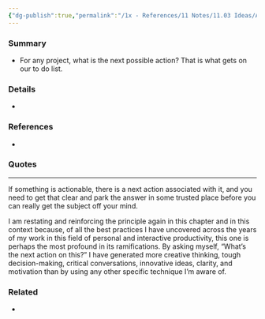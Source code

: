 ```yaml
---
{"dg-publish":true,"permalink":"/1x - References/11 Notes/11.03 Ideas/Ask what is the next action on this project/","title":"Ask what is the next action on this project","created":"2023-10-22T23:15:47.000+03:00","updated":"2024-02-14T20:18:35.898+03:00"}
---
```



### Summary
- For any project, what is the next possible action? That is what gets on our to do list.

### Details
- 

### References
- 

### Quotes
- ---
If something is actionable, there is a next action associated with it, and you need to get that clear and park the answer in some trusted place before you can really get the subject off your mind.


I am restating and reinforcing the principle again in this chapter and in this context because, of all the best practices I have uncovered across the years of my work in this field of personal and interactive productivity, this one is perhaps the most profound in its ramifications. By asking myself, “What’s the next action on this?” I have generated more creative thinking, tough decision-making, critical conversations, innovative ideas, clarity, and motivation than by using any other specific technique I’m aware of.


### Related
- 